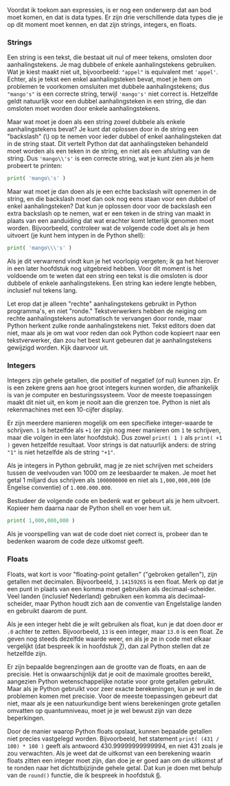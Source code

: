 Voordat ik toekom aan expressies, is er nog een onderwerp dat aan bod
moet komen, en dat is data types. Er zijn drie verschillende data types
die je op dit moment moet kennen, en dat zijn strings, integers, en
floats.

### Strings

Een string is een tekst, die bestaat uit nul of meer tekens, omsloten
door aanhalingstekens. Je mag dubbele of enkele aanhalingstekens
gebruiken. Wat je kiest maakt niet uit, bijvoorbeeld: `"appel"` is
equivalent met `'appel'`. Echter, als je tekst een enkel aanhalingsteken
bevat, moet je hem om problemen te voorkomen omsluiten met dubbele
aanhalingstekens; dus `"mango's"` is een correcte string, terwijl
`'mango's'` niet correct is. Hetzelfde geldt natuurlijk voor een dubbel
aanhalingsteken in een string, die dan omsloten moet worden door enkele
aanhalingstekens.

Maar wat moet je doen als een string zowel dubbele als enkele
aanhalingstekens bevat? Je kunt dat oplossen door in de string een
"backslash" (\\) op te nemen voor ieder dubbel of enkel aanhalingsteken
dat in de string staat. Dit vertelt Python dat dat aanhalingsteken
behandeld moet worden als een teken in de string, en niet als een
afsluiting van de string. Dus `'mango\\'s'` is een correcte string, wat
je kunt zien als je hem probeert te printen:

```python
print( 'mango\'s' )
```

Maar wat moet je dan doen als je een echte backslash wilt opnemen in de
string, en die backslash moet dan ook nog eens staan voor een dubbel of
enkel aanhalingsteken? Dat kun je oplossen door voor de backslash een
extra backslash op te nemen, wat er een teken in de string van maakt in
plaats van een aanduiding dat wat erachter komt letterlijk genomen moet
worden. Bijvoorbeeld, controleer wat de volgende code doet als je hem
uitvoert (je kunt hem intypen in de Python shell):

```python
print( 'mango\\\'s' )
```

Als je dit verwarrend vindt kun je het voorlopig vergeten; ik ga het
hierover in een later hoofdstuk nog uitgebreid hebben. Voor dit moment
is het voldoende om te weten dat een string een tekst is die omsloten is
door dubbele of enkele aanhalingstekens. Een string kan iedere lengte
hebben, inclusief nul tekens lang.

Let erop dat je alleen "rechte" aanhalingstekens gebruikt in Python
programma's, en niet "ronde." Tekstverwerkers hebben de neiging om
rechte aanhalingstekens automatisch te vervangen door ronde, maar Python
herkent zulke ronde aanhalingstekens niet. Tekst editors doen dat niet,
maar als je om wat voor reden dan ook Python code kopieert naar een
tekstverwerker, dan zou het best kunt gebeuren dat je aanhalingstekens
gewijzigd worden. Kijk daarvoor uit.

### Integers

Integers zijn gehele getallen, die positief of negatief (of nul) kunnen
zijn. Er is een zekere grens aan hoe groot integers kunnen worden, die
afhankelijk is van je computer en besturingssysteem. Voor de meeste
toepassingen maakt dit niet uit, en kom je nooit aan die grenzen toe.
Python is niet als rekenmachines met een 10-cijfer display.

Er zijn meerdere manieren mogelijk om een specifieke integer-waarde te
schrijven. `1` is hetzelfde als `+1` (er zijn nog meer manieren om `1`
te schrijven, maar die volgen in een later hoofdstuk). Dus zowel
`print( 1 )` als `print( +1 )` geven hetzelfde resultaat. Voor strings
is dat natuurlijk anders: de string `"1"` is niet hetzelfde als de
string `"+1"`.

Als je integers in Python gebruikt, mag je ze niet schrijven met
scheiders tussen de veelvouden van 1000 om ze leesbaarder te maken. Je
moet het getal 1 miljard dus schrijven als `1000000000` en niet als
`1,000,000,000` (de Engelse conventie) of `1.000.000.000`.

Bestudeer de volgende code en bedenk wat er gebeurt als je hem uitvoert.
Kopieer hem daarna naar de Python shell en voer hem uit.

```python
print( 1,000,000,000 )
```

Als je voorspelling van wat de code doet niet correct is, probeer dan te
bedenken waarom de code deze uitkomst geeft.

### Floats

Floats, wat kort is voor "floating-point getallen" ("gebroken
getallen"), zijn getallen met decimalen. Bijvoorbeeld, `3.14159265` is
een float. Merk op dat je een punt in plaats van een komma moet
gebruiken als decimaal-scheider. Veel landen (inclusief Nederland)
gebruiken een komma als decimaal-scheider, maar Python houdt zich aan de
conventie van Engelstalige landen en gebruikt daarom de punt.

Als je een integer hebt die je wilt gebruiken als float, kun je dat doen
door er `.0` achter te zetten. Bijvoorbeeld, `13` is een integer, maar
`13.0` is een float. Ze geven nog steeds dezelfde waarde weer, en als je
ze in code met elkaar vergelijkt (dat bespreek ik in hoofdstuk
<a href="#ch:conditions" data-reference-type="ref" data-reference="ch:conditions">7</a>),
dan zal Python stellen dat ze hetzelfde zijn.

Er zijn bepaalde begrenzingen aan de grootte van de floats, en aan de
precisie. Het is onwaarschijnlijk dat je ooit de maximale groottes
bereikt, aangezien Python wetenschappelijke notatie voor grote getallen
gebruikt. Maar als je Python gebruikt voor zeer exacte berekeningen, kun
je wel in de problemen komen met precisie. Voor de meeste toepassingen
gebeurt dat niet, maar als je een natuurkundige bent wiens berekeningen
grote getallen omvatten op quantumniveau, moet je je wel bewust zijn van
deze beperkingen.

Door de manier waarop Python floats opslaat, kunnen bepaalde getallen
niet precies vastgelegd worden. Bijvoorbeeld, het statement
`print( (431 / 100) * 100 )` geeft als antwoord 430.99999999999994, en
niet 431 zoals je zou verwachten. Als je weet dat de uitkomst van een
berekening waarin floats zitten een integer moet zijn, dan doe je er
goed aan om de uitkomst af te ronden naar het dichtstbijzijnde gehele
getal. Dat kun je doen met behulp van de `round()` functie, die ik
bespreek in hoofdstuk
<a href="#ch:simplefunctions" data-reference-type="ref" data-reference="ch:simplefunctions">6</a>.
